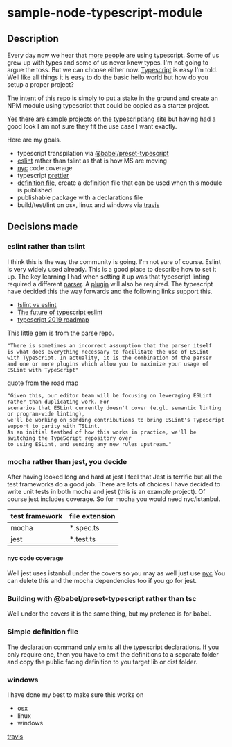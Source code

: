 # sample-node-typescript-module

## Description
Every day now we hear that [more people](http://slides.com/seldo/npm-future-of-javascript-qcon#/72) are using typescript.
Some of us grew up with types and some of us never knew types. I'm not going to argue the toss. But we can choose either
now. [Typescript](http://www.typescriptlang.org/docs/handbook/typescript-in-5-minutes.html) is easy I'm told. Well like
all things it is easy to do the basic hello world but how do you setup a proper project?

The intent of this [repo](https://github.com/ghinks/sample-node-typescript-module) is simply to put a stake in the ground
and create an NPM module using typescript that could be copied as a starter project.

[Yes there are sample projects on the typescriptlang site](http://www.typescriptlang.org/samples/index.html) but having
had a good look I am not sure they fit the use case I want exactly.

Here are my goals. 

- typescript transpilation via [@babel/preset-typescript](https://babeljs.io/docs/en/babel-preset-typescript)
- [eslint](https://www.npmjs.com/package/@typescript-eslint/parser) rather than tslint as that is how MS are moving
- [nyc](https://www.npmjs.com/package/nyc) code coverage
- typescript [prettier](https://www.npmjs.com/package/prettier)   
- [definition file](http://www.typescriptlang.org/docs/handbook/declaration-files/library-structures.html), create a definition file that can be used when this module is published
- publishable package with a declarations file
- build/test/lint on osx, linux and windows via [travis](https://travis-ci.com/ghinks/sample-node-typescript-module)

## Decisions made

### eslint rather than tslint
I think this is the way the community is going. I'm not sure of course. Eslint is very widely used
already. This is a good place to describe how to set it up. The key learning I had when setting it 
up was that typescript linting required a different [parser](https://www.npmjs.com/package/@typescript-eslint/parser).
A [plugin](https://github.com/typescript-eslint/typescript-eslint/tree/master/packages/eslint-plugin) will also
be required. The typescript have decided this the way forwards and the following links support this.

- [tslint vs eslint](https://www.npmtrends.com/eslint-vs-tslint)
- [The future of typescript eslint](https://eslint.org/blog/2019/01/future-typescript-eslint)
- [typescript 2019 roadmap](https://github.com/Microsoft/TypeScript/issues/29288)

This little gem is from the parse repo.

```
"There is sometimes an incorrect assumption that the parser itself 
is what does everything necessary to facilitate the use of ESLint 
with TypeScript. In actuality, it is the combination of the parser 
and one or more plugins which allow you to maximize your usage of 
ESLint with TypeScript"
```


quote from the road map

```
"Given this, our editor team will be focusing on leveraging ESLint rather than duplicating work. For 
scenarios that ESLint currently doesn't cover (e.gl. semantic linting or program-wide linting), 
we'll be working on sending contributions to bring ESLint's TypeScript support to parity with TSLint. 
As an initial testbed of how this works in practice, we'll be switching the TypeScript repository over 
to using ESLint, and sending any new rules upstream."
```

### mocha rather than jest, you decide
After having looked long and hard at jest I feel that Jest is terrific but all the test
frameworks do a good job. There are lots of choices I have decided to write unit tests in both
mocha and jest (this is an example project). Of course jest includes coverage. So for mocha you
would need nyc/istanbul. 

| test framework | file extension |
|----------------|----------------|
| mocha          | *.spec.ts      |
| jest           | *.test.ts      |

#### nyc code coverage
Well jest uses istanbul under the covers so you may as well just use [nyc](https://www.npmjs.com/package/nyc)
You can delete this and the mocha dependencies too if you go for jest.


### Building with **@babel/preset-typescript** rather than tsc
Well under the covers it is the same thing, but my prefence is for babel. 


### Simple definition file
The declaration command only emits all the typescript declarations. If you only require one, then you have to emit the
definitions to a separate folder and copy the public facing definition to you target lib or dist folder.

### windows
I have done my best to make sure this works on
- osx
- linux
- windows

[travis](https://travis-ci.com/ghinks/sample-node-typescript-module)
